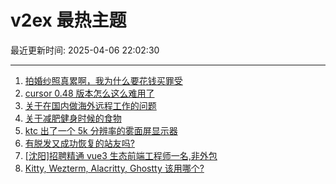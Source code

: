 # v2ex 最热主题

最近更新时间: 2025-04-06 22:02:30

--- 
1. [拍婚纱照真累啊，我为什么要花钱买罪受](https://www.v2ex.com/t/1123495) 
2. [cursor 0.48 版本怎么这么难用了](https://www.v2ex.com/t/1123462) 
3. [关于在国内做海外远程工作的问题](https://www.v2ex.com/t/1123484) 
4. [关于减肥健身时候的食物](https://www.v2ex.com/t/1123514) 
5. [ktc 出了一个 5k 分辨率的雾面屏显示器](https://www.v2ex.com/t/1123483) 
6. [有脱发又成功恢复的站友吗?](https://www.v2ex.com/t/1123496) 
7. [[沈阳]招聘精通 vue3 生态前端工程师一名,非外包](https://www.v2ex.com/t/1123512) 
8. [Kitty, Wezterm, Alacritty, Ghostty 该用哪个?](https://www.v2ex.com/t/1123532) 
